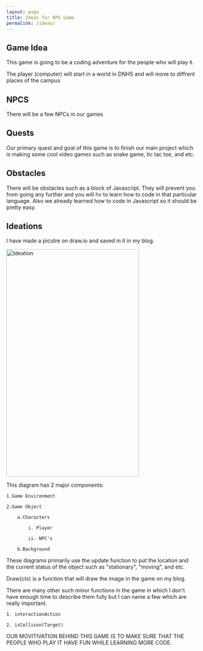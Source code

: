 ```yaml
---
layout: page
title: Ideas for RPG Game 
permalink: /ideas/
---
```


## Game Idea 

This game is going to be a coding adventure for the people who will play it.

The player (computer) will start in a world in DNHS and will move to diffrent places of the campus 

## NPCS 

There will be a few NPCs in our games

## Quests 

Our primary quest and goal of this game is to finish our main project which is making some cool video games such as snake game, tic tac toe, and etc. 

## Obstacles 

There will be obstacles such as a block of Javascript. They will prevent you from going any further and you will hv to learn how to code in that particular language. Also we already learned how to code in Javascript so it should be pretty easy. 

## Ideations 

I have made a picutre on draw.io and saved in it in my blog. 

<img alt ="Ideation" src="https://github.com/user-attachments/assets/c5407476-0fa6-4c43-9e60-6507c74d33a6" width="350" height="600">   

This diagram has 2 major  components: 

    1.Game Environment  

    2.Game Object

        a.Characters 

            i. Player 

            ii. NPC's

        b.Background

These diagrams primarily use the update function to put the location and the current status of the object such as "stationary", "moving", and etc. 

Draw(ctx) is a function that will draw the image in the game on my blog. 

There are many other such minor functions in the game in which I don't have enough time to describe them fully but I can name a few which are really important. 

    1. interactionAction

    2. isCollison(Target)
    
OUR MOVITIVATION BEHIND THIS GAME IS TO MAKE SURE THAT THE PEOPLE WHO PLAY IT HAVE FUN WHILE LEARNING MORE CODE.

